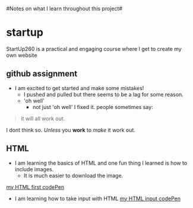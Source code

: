 #Notes on what I learn throughout this project#

# startup

StartUp260 is a practical and engaging course where I get to create my own website

## github assignment
 - I am excited to get started and make some mistakes!
    - I pushed and pulled but there seems to be a lag for some reason.
    - 'oh well'
      - not just 'oh well' I fixed it.
people sometimes say:

>it will all work out.

I dont think so. *Unless* you **work** to *make* it work out.


## HTML 
 - I am learning the basics of HTML and one fun thing I learned is how to include images.
   - It is much easier to download the image.

[my HTML first codePen](https://codepen.io/huntyGwell/pen/MWRWYgO?editors=1100#)

 - I am learning how to take input with HTML
[my HTML input codePen](https://codepen.io/huntyGwell/pen/rNbNavo?editors=1000)
